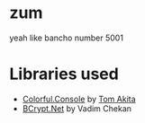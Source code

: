 # zum
yeah like bancho number 5001

# Libraries used
  * [Colorful.Console](https://github.com/tomakita/Colorful.Console) by [Tom Akita](https://github.com/tomakita/)
  * [BCrypt.Net](https://www.nuget.org/packages/BCrypt.Net) by Vadim Chekan
